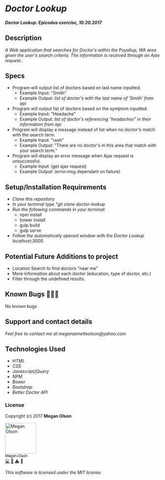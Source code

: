 # _Doctor Lookup_

#### _Doctor Lookup: Epicodus exercise, 10.20.2017_

## Description

_A Web application that searches for Doctor's within the Puyallup, WA area given the user's search criteria. The information is received through an Ajax request.._

## Specs

* Program will output list of doctors based on last name inputted.
  * Example Input: "Smith"
  * Example Output: _list of doctor's with the last name of 'Smith' from api_
* Program will output list of doctors based on the symptom inputted.
  * Example Input: "Headache"
  * Example Output: _list of doctor's referencing "headaches" in their information from api_
* Program will display a message instead of list when no doctor's match with the search term.
  * Example Input: "rash"
  * Example Output: "There are no doctor's in this area that match with your search term."
* Program will display an error message when Ajax request is unsuccessful.
  * Example Input: (get ajax request)
  * Example Output: (error.msg dependant on failure)

## Setup/Installation Requirements

* _Clone this repository_
* _In your terminal type "git clone doctor-lookup_
* _Run the following commands in your terminal:_
  * npm install
  * bower install
  * gulp build
  * gulp serve
* _Follow the automatically opened window with the Doctor Lookup localhost:3000._

## Potential Future Additions to project

* Location Search to find doctors "near me"
* More information about each doctor (education, type of doctor, etc.)
* Filter through the undefined results.

## Known Bugs 🐛🐛🐛

No known bugs

## Support and contact details

_Feel free to contact me at meganannetteolson@yahoo.com_

## Technologies Used

* _HTML_
* _CSS_
* _Javascript/jQuery_
* _NPM_
* _Bower_
* _Bootstrap_
* _Better Doctor API_

### License

Copyright (c) 2017 **Megan Olson**

<img src="https://avatars.githubusercontent.com/MegOlson?s=100" width="100" alt="Megan Olson" /><br />[<sub>Megan Olson</sub>](https://github.com/MegOlson)<br />[💻](https://github.com/doctor-lookup/commits?author=MegOlson) [📖](https://github.com/doctor-lookup/commits?author=MegOlson) [⚠️](https://github.com/doctor-lookup/commits?author=MegOlson) 🎨

*This software is licensed under the MIT license.*
